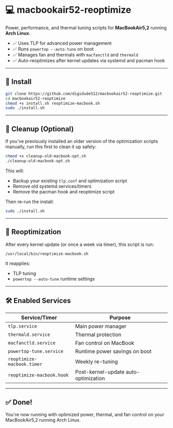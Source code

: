 # 💻 macbookair52-reoptimize

Power, performance, and thermal tuning scripts for **MacBookAir5,2** running **Arch Linux**.

- ✅ Uses TLP for advanced power management
- ✅ Runs `powertop --auto-tune` on boot
- ✅ Manages fan and thermals with `macfanctld` and `thermald`
- ✅ Auto-reoptimizes after kernel updates via systemd and pacman hook

---

## 🚀 Install

```bash
git clone https://github.com/digidude512/macbookair52-reoptimize.git
cd macbookair52-reoptimize
chmod +x install.sh reoptimize-macbook.sh
sudo ./install.sh
```

---

## 🧼 Cleanup (Optional)

If you've previously installed an older version of the optimization scripts manually, run this first to clean it up safely:

```bash
chmod +x cleanup-old-macbook-opt.sh
./cleanup-old-macbook-opt.sh
```

This will:
- Backup your existing `tlp.conf` and optimization script
- Remove old systemd services/timers
- Remove the pacman hook and reoptimize script

Then re-run the install:

```bash
sudo ./install.sh
```

---

## 🔁 Reoptimization

After every kernel update (or once a week via timer), this script is run:

```bash
/usr/local/bin/reoptimize-macbook.sh
```

It reapplies:
- TLP tuning
- `powertop --auto-tune` runtime settings

---

## 🛠 Enabled Services

| Service/Timer               | Purpose                              |
|----------------------------|--------------------------------------|
| `tlp.service`              | Main power manager                   |
| `thermald.service`         | Thermal protection                   |
| `macfanctld.service`       | Fan control on MacBook               |
| `powertop-tune.service`    | Runtime power savings on boot        |
| `reoptimize-macbook.timer` | Weekly re-tuning                     |
| `reoptimize-macbook.hook`  | Post-kernel-update auto-optimization |

---

## ✅ Done!

You're now running with optimized power, thermal, and fan control on your MacBookAir5,2 running Arch Linux.
